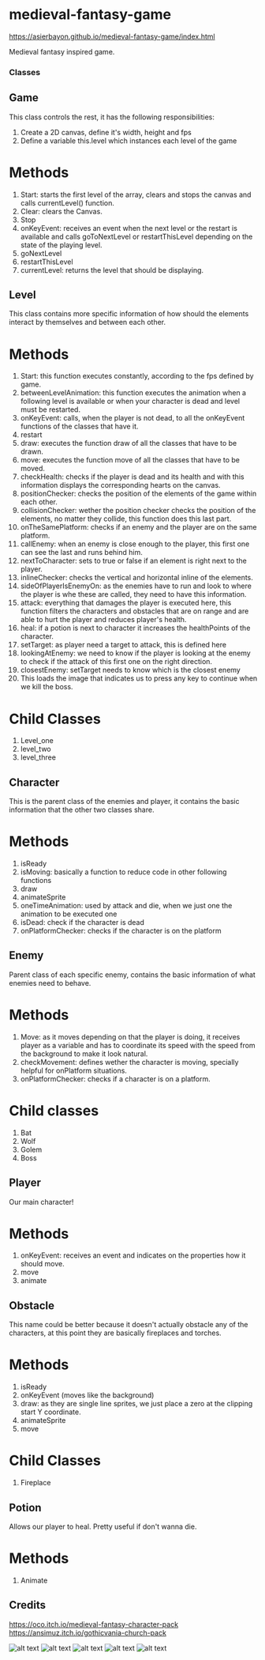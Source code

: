 # medieval-fantasy-game

https://asierbayon.github.io/medieval-fantasy-game/index.html

Medieval fantasy inspired game.

### Classes

## Game
This class controls the rest, it has the following responsibilities:
1. Create a 2D canvas, define it's width, height and fps
2. Define a variable this.level which instances each level of the game

# Methods
1. Start: starts the first level of the array, clears and stops the canvas and calls currentLevel() function.
2. Clear: clears the Canvas.
3. Stop
4. onKeyEvent: receives an event when the next level or the restart is available and calls goToNextLevel or restartThisLevel depending on the state of the playing level.
5. goNextLevel
6. restartThisLevel
5. currentLevel: returns the level that should be displaying.

## Level
This class contains more specific information of how should the elements interact by themselves and between each other.

# Methods
1. Start: this function executes constantly, according to the fps defined by game.
2. betweenLevelAnimation: this function executes the animation when a following level is available or when your character is dead and level must be restarted.
3. onKeyEvent: calls, when the player is not dead, to all the onKeyEvent functions of the classes that have it.
4. restart
5. draw: executes the function draw of all the classes that have to be drawn.
6. move: executes the function move of all the classes that have to be moved.
7. checkHealth: checks if the player is dead and its health and with this information displays the corresponding hearts on the canvas.
8. positionChecker: checks the position of the elements of the game within each other.
9. collisionChecker: wether the position checker checks the position of the elements, no matter they collide, this function does this last part.
10. onTheSamePlatform: checks if an enemy and the player are on the same platform.
11. callEnemy: when an enemy is close enough to the player, this first one can see the last and runs behind him.
12. nextToCharacter: sets to true or false if an element is right next to the player.
13. inlineChecker: checks the vertical and horizontal inline of the elements.
14. sideOfPlayerIsEnemyOn: as the enemies have to run and look to where the player is whe these are called, they need to have this information.
15. attack: everything that damages the player is executed here, this function filters the characters and obstacles that are on range and are able to hurt the player and reduces player's health.
16. heal: if a potion is next to character it increases the healthPoints of the character.
17. setTarget: as player need a target to attack, this is defined here
18. lookingAtEnemy: we need to know if the player is looking at the enemy to check if the attack of this first one on the right direction.
19. closestEnemy: setTarget needs to know which is the closest enemy
20. This loads the image that indicates us to press any key to continue when we kill the boss.

# Child Classes
1. Level_one
2. level_two
3. level_three

## Character
This is the parent class of the enemies and player, it contains the basic information that the other two classes share.

# Methods
1. isReady
2. isMoving: basically a function to reduce code in other following functions
3. draw
4. animateSprite
5. oneTimeAnimation: used by attack and die, when we just one the animation to be executed one
6. isDead: check if the character is dead
7. onPlatformChecker: checks if the character is on the platform

## Enemy
Parent class of each specific enemy, contains the basic information of what enemies need to behave.

# Methods
1. Move: as it moves depending on that the player is doing, it receives player as a variable and has to coordinate its speed with the speed from the background to make it look natural.
2. checkMovement: defines wether the character is moving, specially helpful for onPlatform situations.
3. onPlatformChecker: checks if a character is on a platform.

# Child classes
1. Bat
2. Wolf
3. Golem
4. Boss

## Player
Our main character!

# Methods
1. onKeyEvent: receives an event and indicates on the properties how it should move.
2. move
3. animate

## Obstacle
This name could be better because it doesn't actually obstacle any of the characters, at this point they are basically fireplaces and torches.

# Methods
1. isReady
2. onKeyEvent (moves like the background)
3. draw: as they are single line sprites, we just place a zero at the clipping start Y coordinate.
4. animateSprite
5. move

# Child Classes
1. Fireplace

## Potion
Allows our player to heal. Pretty useful if don't wanna die.

# Methods
1. Animate



## Credits 
https://oco.itch.io/medieval-fantasy-character-pack
https://ansimuz.itch.io/gothicvania-church-pack

![alt text](https://github.com/asierbayon/medieval-fantasy-game/blob/main/assets/img/SS01.png?raw=true)
![alt text](https://github.com/asierbayon/medieval-fantasy-game/blob/main/assets/img/SS02.png?raw=true)
![alt text](https://github.com/asierbayon/medieval-fantasy-game/blob/main/assets/img/SS03.png?raw=true)
![alt text](https://github.com/asierbayon/medieval-fantasy-game/blob/main/assets/img/SS04.png?raw=true)
![alt text](https://github.com/asierbayon/medieval-fantasy-game/blob/main/assets/img/SS05.png?raw=true)